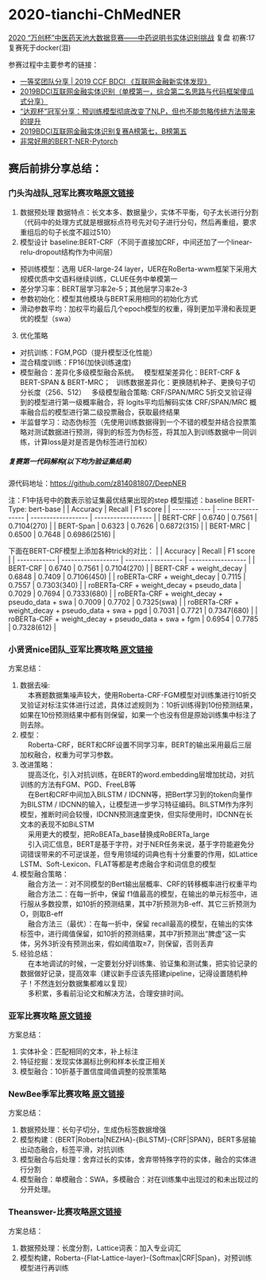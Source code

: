 # 2020-tianchi-ChMedNER
[2020 “万创杯”中医药天池大数据竞赛——中药说明书实体识别挑战](https://tianchi.aliyun.com/competition/entrance/531824/introduction)  复盘  初赛:17 复赛死于docker(泪)

参赛过程中主要参考的链接：

 - [一等奖团队分享 | 2019 CCF BDCI 《互联网金融新实体发现》](https://mp.weixin.qq.com/s/SgkQB7t0j2_kqHeotspHBQ)
 - [2019BDCI互联网金融实体识别（单模第一，综合第二名思路与代码框架傻瓜式分享）](https://zhuanlan.zhihu.com/p/100884995)
 - [“达观杯”冠军分享：预训练模型彻底改变了NLP，但也不能忽略传统方法带来的提升](https://zhuanlan.zhihu.com/p/84717061)
 - [2019BDCI互联网金融实体识别复赛A榜第七，B榜第五](https://github.com/light8lee/2019-BDCI-FinancialEntityDiscovery)
 - [非常好用的BERT-NER-Pytorch](https://github.com/lonePatient/BERT-NER-Pytorch)
 
## 赛后前排分享总结：

### 门头沟战队_冠军比赛攻略[原文链接](https://tianchi.aliyun.com/forum/postDetail?postId=155393)
1. 数据预处理
    数据特点：长文本多、数据量少，实体不平衡，句子太长进行分割（代码中的处理方式就是根据标点符号先对句子进行分句，然后再重组，要求重组后的句子长度不超过510）
2. 模型设计
baseline:BERT-CRF（不同于直接加CRF，中间还加了一个linear-relu-dropout结构作为中间层）
 - 预训练模型：选用 UER-large-24 layer，UER在RoBerta-wwm框架下采用大规模优质中文语料继续训练，CLUE任务中单模第一
 - 差分学习率：BERT层学习率2e-5；其他层学习率2e-3
 - 参数初始化：模型其他模块与BERT采用相同的初始化方式
 - 滑动参数平均：加权平均最后几个epoch模型的权重，得到更加平滑和表现更优的模型（swa）
3. 优化策略
- 对抗训练：FGM,PGD（提升模型泛化性能）
- 混合精度训练：FP16(加快训练速度)
- 模型融合：差异化多级模型融合系统。
&nbsp;&nbsp;模型框架差异化：BERT-CRF & BERT-SPAN & BERT-MRC；
&nbsp;&nbsp;训练数据差异化：更换随机种子、更换句子切分长度（256、512）
&nbsp;&nbsp;多级模型融合策略: CRF/SPAN/MRC 5折交叉验证得到的模型进行第一级概率融合，将 logits平均后解码实体 CRF/SPAN/MRC 概率融合后的模型进行第二级投票融合，获取最终结果
- 半监督学习：动态伪标签（先使用训练数据得到一个不错的模型并结合投票策略对测试数据进行预测，得到的标签为伪标签，将其加入到训练数据中一同训练，计算loss是对是否是伪标签进行加权）

##### 复赛第一代码解构(以下均为验证集结果)
源代码地址：https://github.com/z814081807/DeepNER

注：F1中括号中的数表示验证集最优结果出现的step
模型描述：baseline 
BERT-Type: bert-base
|              | Accuracy  | Recall  | F1 score |
| ------------ | ------------------ | ------------------ | ------------------ |
| BERT-CRF | 0.6740 | 0.7561 | 0.7104(270) |
| BERT-Span    | 0.6323 | 0.7626 | 0.6872(315) |
| BERT-MRC     | 0.6500 | 0.7648 | 0.6986(2516) |

下面在BERT-CRF模型上添加各种trick的对比：
|              | Accuracy  | Recall  | F1 score |
| ------------ | ------------------ | ------------------ | ------------------ |
| BERT-CRF | 0.6740 | 0.7561 | 0.7104(270) |
| BERT-CRF + weight_decay | 0.6848 | 0.7409 | 0.7106(450) |
| roBERTa-CRF + weight_decay | 0.7115 | 0.7557 | 0.7303(340) |
| roBERTa-CRF + weight_decay + pseudo_data | 0.7029 | 0.7694 | 0.7333(680) |
| roBERTa-CRF + weight_decay + pseudo_data + swa | 0.7009 | 0.7702 | 0.7325(swa) |
| roBERTa-CRF + weight_decay + pseudo_data + swa + pgd | 0.7031 | 0.7721 | 0.7347(680) |
| roBERTa-CRF + weight_decay + pseudo_data + swa + fgm | 0.6954 | 0.7785 | 0.7328(612) |


### 小贤贤nice团队_亚军比赛攻略[ 原文链接](https://tianchi.aliyun.com/forum/postDetail?spm=5176.12586969.1002.6.25a33e5b7SqxIw&postId=154948)
方案总结：
1. 数据去噪:<br>
&nbsp;&nbsp;&nbsp;&nbsp;本赛题数据集噪声较大，使用Roberta-CRF-FGM模型对训练集进行10折交叉验证对标注实体进行过滤，具体过滤规则为：10折训练得到10份预测结果，如果在10份预测结果中都有则保留，如果一个也没有但是原始训练集中标注了则去除。
2. 模型：<br>
&nbsp;&nbsp;&nbsp;&nbsp;Roberta-CRF，BERT和CRF设置不同学习率，BERT的输出采用最后三层加权融合，权重为可学习参数。<br>
3. 改进策略：<br>
&nbsp;&nbsp;&nbsp;&nbsp;提高泛化，引入对抗训练，在BERT的word.embedding层增加扰动，对抗训练的方法有FGM、PGD、FreeLB等<br>
&nbsp;&nbsp;&nbsp;&nbsp;在Bert和CRF中间加入BILSTM / IDCNN等，把Bert学习到的token向量作为BILSTM / IDCNN的输入，让模型进一步学习特征编码。BILSTM作为序列模型，推断时间会较慢，IDCNN预测速度更快，但实际使用时，IDCNN在长文本的表现不如BiLSTM<br>
&nbsp;&nbsp;&nbsp;&nbsp;采用更大的模型，把RoBEATa_base替换成RoBERTa_large<br>
&nbsp;&nbsp;&nbsp;&nbsp;引入词汇信息，BERT是基于字符，对于NER任务来说，基于字符能避免分词错误带来的不可逆误差，但专用领域的词典也有十分重要的作用，如Lattice LSTM、Soft-Lexicon、FLAT等都是考虑融合字和词信息的模型<br>
4. 模型融合策略：<br>
&nbsp;&nbsp;&nbsp;&nbsp;融合方法一：对不同模型的Bert输出层概率、CRF的转移概率进行权重平均<br>
&nbsp;&nbsp;&nbsp;&nbsp;融合方法二：在每一折中，保留 f1值最高的模型，在输出的单元标签中，进行服从多数投票，如10折的预测结果，其中7折预测为B-eff、其它三折预测为O，则取B-eff<br>
&nbsp;&nbsp;&nbsp;&nbsp;融合方法三（最优）：在每一折中，保留 recall最高的模型，在输出的实体标签中，进行阈值保留，如10折的预测结果，其中7折预测出“脾虚”这一实体，另外3折没有预测出来，假如阈值取≥7，则保留，否则丢弃<br>
5. 经验总结：<br>
&nbsp;&nbsp;&nbsp;&nbsp;在本地调试的时候，一定要划分好训练集、验证集和测试集，把实验记录的数据做好记录，提高效率（建议新手应该先搭建pipeline，记得设置随机种子！不然连划分数据集都难以复现）<br>
&nbsp;&nbsp;&nbsp;&nbsp;多积累，多看前沿论文和解决方法，合理安排时间。<br>

### 亚军比赛攻略[ 原文链接](https://tianchi.aliyun.com/forum/postDetail?spm=5176.12586969.1002.12.25a33e5b7SqxIw&postId=154826)
方案总结：
1. 实体补全：匹配相同的文本，补上标注
2. 特征挖掘：发现实体漏标比例和样本长度正相关
3. 模型融合：10折基于置信度阈值调整的投票策略

### NewBee季军比赛攻略[ 原文链接](https://tianchi.aliyun.com/forum/postDetail?spm=5176.12586969.1002.3.25a33e5b7SqxIw&postId=155024)

方案总结：
1. 数据预处理：长句子切分，生成伪标签数据增强
2. 模型构建：{BERT|Roberta|NEZHA}-{BiLSTM}-{CRF|SPAN}，BERT多层输出动态融合，标签平滑，对抗训练
3. 模型融合与后处理：舍弃过长的实体，舍弃带特殊字符的实体，融合的实体进行分割
4. 模型融合：单模融合：SWA，多模融合：对在训练集中出现过的和未出现过的分开处理。

### Theanswer-比赛攻略[原文链接](https://tianchi.aliyun.com/forum/postDetail?spm=5176.12586969.1002.9.25a33e5bTKPiNR&postId=154762)
方案总结：
1. 数据预处理：长度分割，Lattice词表：加入专业词汇
2. 模型构建，Roberta-{Flat-Lattice-layer}-{Softmax|CRF|Span}，对预训练模型进行再训练
